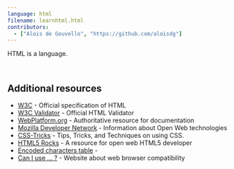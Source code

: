 ```yaml
---
language: html
filename: learnhtml.html
contributors:
  - ["Alois de Gouvello", "https://github.com/aloisdg"]
---
```


HTML is a language.

```html



```

## Additional resources

- [W3C](http://www.w3.org/TR/html/) - Official specification of HTML
- [W3C Validator](https://validator.w3.org/) - Official HTML Validator
- [WebPlatform.org](http://www.webplatform.org/) - Authoritative resource for documentation
- [Mozilla Developer Network](https://developer.mozilla.org/en-US/docs/Web/HTML/) - Information about Open Web technologies
- [CSS-Tricks](https://css-tricks.com/) - Tips, Tricks, and Techniques on using CSS.
- [HTML5 Rocks](http://www.html5rocks.com/en/) - A resource for open web HTML5 developer
- [Encoded characters table](http://dev.w3.org/html5/html-author/charref) - 
- [Can I use ... ?](http://caniuse.com/) - Website about web browser compatibility
